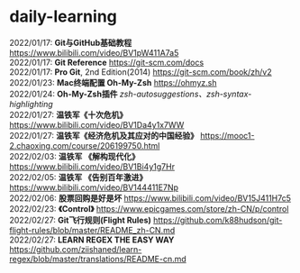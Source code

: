 # daily-learning

2022/01/17: **Git与GitHub基础教程** <https://www.bilibili.com/video/BV1pW411A7a5>  
2022/01/17: **Git Reference** <https://git-scm.com/docs>  
2022/01/17: **Pro Git**, 2nd Edition(2014) <https://git-scm.com/book/zh/v2>  
2022/01/23: **Mac终端配置 Oh-My-Zsh** <https://ohmyz.sh>  
2022/01/24: **Oh-My-Zsh插件** *zsh-autosuggestions、zsh-syntax-highlighting*  
2022/01/27: **温铁军《十次危机》** <https://www.bilibili.com/video/BV1Da4y1x7WW>  
2022/01/27: **温铁军《经济危机及其应对的中国经验》** <https://mooc1-2.chaoxing.com/course/206199750.html>  
2022/02/03: **温铁军 《解构现代化》** <https://www.bilibili.com/video/BV1Bi4y1g7Hr>  
2022/02/05: **温铁军 《告别百年激进》** <https://www.bilibili.com/video/BV144411E7Np>  
2022/02/06: **股票回购是好是坏** <https://www.bilibili.com/video/BV15J411H7c5>  
2022/02/23: **《Control》** <https://www.epicgames.com/store/zh-CN/p/control>  
2022/02/27: **Git飞行规则(Flight Rules)** <https://github.com/k88hudson/git-flight-rules/blob/master/README_zh-CN.md>  
2022/02/27: **LEARN REGEX THE EASY WAY** <https://github.com/ziishaned/learn-regex/blob/master/translations/README-cn.md>  
